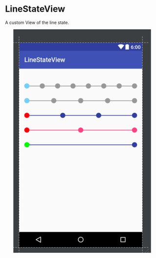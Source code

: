 # LineStateView

A custom View of the line state.

<div align="middle"><img src="https://github.com/owant/LineStateView/blob/master/media/pre_line_state_view.png" width="450"/></div>
